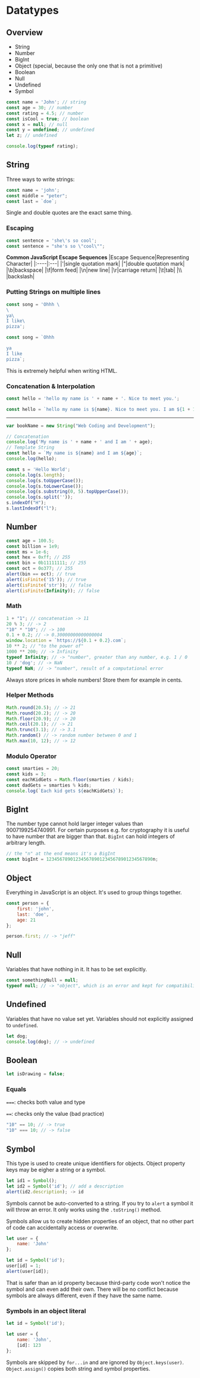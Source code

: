 # Datatypes

## Overview
- String
- Number
- BigInt
- Object (special, because the only one that is not a primitive)
- Boolean
- Null
- Undefined
- Symbol

```js
const name = 'John'; // string
const age = 30; // number
const rating = 4.5; // number
const isCool = true; // boolean
const x = null; // null
const y = undefined; // undefined
let z; // undefined

console.log(typeof rating);
```

## String

Three ways to write strings:

```js
const name = 'john';
const middle = "peter";
const last = `doe`;
```

Single and double quotes are the exact same thing.

### Escaping

```jsx
const sentence = 'she\'s so cool';
const sentence = "she's so \"cool\"";
```
**Common JavaScript Escape Sequences**
|Escape Sequence|Representing Character|
|:----|:---|
|\'|single quotation mark|
|\"|double quotation mark|
|\b|backspace|
|\f|form feed|
|\n|new line|
|\r|carriage return|
|\t|tab|
|\\\ |backslash|

### Putting Strings on multiple lines

```js
const song = 'Ohhh \
\
ya\
I like\
pizza';

const song = `Ohhh 

ya
I like
pizza`;
```

This is extremely helpful when writing HTML.

### Concatenation & Interpolation

```js
const hello = 'hello my name is ' + name + '. Nice to meet you.';

const hello = `hello my name is ${name}. Nice to meet you. I am ${1 + 100} years old.`;
```

---

```js
var bookName = new String("Web Coding and Development");

// Concatenation
console.log('My name is ' + name + ' and I am ' + age);
// Template String
const hello = `My name is ${name} and I am ${age}`;
console.log(hello);

const s = 'Hello World';
console.log(s.length);
console.log(s.toUpperCase());
console.log(s.toLowerCase());
console.log(s.substring(0, 5).topUpperCase());
console.log(s.split(''));
s.indexOf("H");
s.lastIndexOf("l");
```

## Number

```js
const age = 100.5;
const billion = 1e9;
const ms = 1e-6;
const hex = 0xff; // 255
const bin = 0b11111111; // 255
const oct = 0o377; // 255
alert(bin == oct); // true
alert(isFinite('15')); // true
alert(isFinite('str')); // false
alert(isFinite(Infinity)); // false
```

### Math

```js
1 + "1"; // concatenation -> 11
20 % 3; // -> 2
"10" * "10"; // -> 100
0.1 + 0.2; // -> 0.30000000000000004
window.location = `https://${0.1 + 0.2}.com`;
10 ** 2; // "to the power of"
1000 ** 200; // -> Infinity
typeof Infinity; // -> "number", greater than any number, e.g. 1 / 0
10 / 'dog'; // -> NaN
typeof NaN; // -> "number", result of a computational error
```

Always store prices in whole numbers! Store them for example in cents.

### Helper Methods

```js
Math.round(20.5); // -> 21
Math.round(20.2); // -> 20
Math.floor(20.9); // -> 20
Math.ceil(20.1); // -> 21
Math.trunc(3.1); // -> 3.1
Math.random() // -> random number between 0 and 1
Math.max(10, 12); // -> 12
```

### Modulo Operator

```js
const smarties = 20;
const kids = 3;
const eachKidGets = Math.floor(smarties / kids);
const dadGets = smarties % kids;
console.log(`Each kid gets ${eachKidGets}`);
```

## BigInt
The number type cannot hold larger integer values than 9007199254740991.
For certain purposes e.g. for cryptography it is useful to have number that are bigger than that.
`BigInt` can hold integers of arbitrary length.
```js
// the "n" at the end means it's a BigInt
const bigInt = 1234567890123456789012345678901234567890n;
```

## Object

Everything in JavaScript is an object. It's used to group things together.

```js
const person = {
	first: 'john',
	last: 'doe',
	age: 21
};

person.first; // -> "jeff"
```

## Null

Variables that have nothing in it. It has to be set explicitly.

```js
const somethingNull = null;
typeof null; // -> "object", which is an error and kept for compatibility reasons
```

## Undefined

Variables that have no value set yet.
Variables should not explicitly assigned to `undefined`.

```js
let dog;
console.log(dog); // -> undefined
```

## Boolean

```js
let isDrawing = false;
```

### Equals

`===`: checks both value and type

`==`: checks only the value (bad practice)

```jsx
"10" == 10; // -> true
"10" === 10; // -> false
```

## Symbol
This type is used to create unique identifiers for objects.
Object property keys may be eigher a string or a symbol.
```js
let id1 = Symbol();
let id2 = Symbol('id'); // add a description
alert(id2.description); -> id
```
Symbols cannot be auto-converted to a string. If you try to `alert` a symbol it will throw an error. It only works using the `.toString()` method.

Symbols allow us to create hidden properties of an object, that no other part of code can accidentally access or overwrite.
```js
let user = {
	name: 'John'
};

let id = Symbol('id');
user[id] = 1;
alert(user[id]);
```
That is safer than an id property because third-party code won't notice the symbol and can even add their own.
There will be no conflict because symbols are always different, even if they have the same name.

### Symbols in an object literal
```js
let id = Symbol('id');

let user = {
	name: 'John',
	[id]: 123
};
```

Symbols are skipped by `for...in` and are ignored by `Object.keys(user)`.
`Object.assign()` copies both string and symbol properties.
